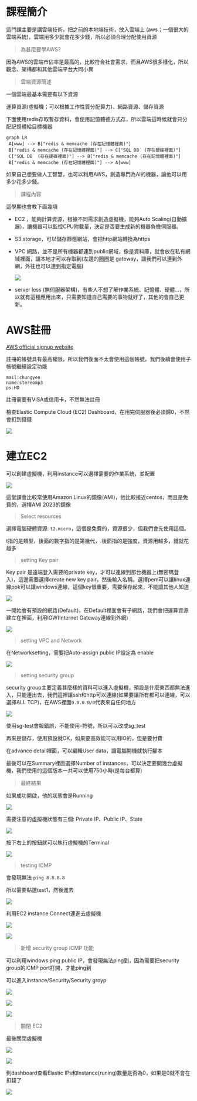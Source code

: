 # 課程簡介

這門課主要是講雲端技術，把之前的本地端技術，放入雲端上 (aws；一個很大的雲端系統)，雲端用多少就會花多少錢，所以必須合理分配使用資源



> 為甚麼要學AWS?

因為AWS的雲端市佔率是最高的，比較符合社會需求，而且AWS很多樣化，所以觀念、架構都和其他雲端平台大同小異



> 雲端資源簡述

一個雲端最基本需要有以下資源

運算資源(虛擬機；可以根據工作性質分配算力)、網路資源、儲存資源



下面使用redis存取暫存資料，會使用記憶體德方式存，所以雲端這時候就會只分配記憶體給目標機器

```mermaid
graph LR
 A[www] --> B["redis & memcache (存在記憶體裡面)"]
 B["redis & memcache (存在記憶體裡面)"] --> C["SQL DB  (存在硬碟裡面)"]
 C["SQL DB  (存在硬碟裡面)"] --> B["redis & memcache (存在記憶體裡面)"]
 B["redis & memcache (存在記憶體裡面)"] --> A[www]
```



如果自己想要做人工智慧，也可以利用AWS，創造專門為AI的機器，讓他可以用多少花多少錢。



> 課程內容

這學期也會教下面幾項

* EC2 ，能夠計算資源，根據不同需求創造虛擬機，能夠Auto Scaling(自動擴展)，讓機器可以監控CPU附載量，決定是否要生成新的機器負擔伺服器。

* S3 storage，可以儲存靜態網站，會把http網站轉換為https

* VPC 網路，並不是所有機器都連到public網域，像是資料庫，就會放在私有網域裡面，讓本地才可以存取到(左邊的圈圈是 gateway，讓我們可以連到外網，外往也可以連到指定電腦)

  ![](picture/VPC.png)

* server less (無伺服器架構)，有些人不想了解作業系統、記憶體、硬體...，所以就有這種應用出來，只需要知道自己需要的事物就好了，其他的會自己更新。





# AWS註冊

[AWS official signup website](https://portal.aws.amazon.com/billing/signup?refid=em_127222&redirect_url=https%3A%2F%2Faws.amazon.com%2Fregistration-confirmation&language=zh_tw#/start/email)

註冊的帳號具有最高權限，所以我們後面不太會使用這個帳號，我們後續會使用子帳號繼續設定功能

```
mail:chungyen
name:stereomp3
ps:HD
```

註冊需要有VISA或信用卡，不然無法註冊





檢查Elastic Compute Cloud (EC2) Dashboard，在用完伺服器後必須歸0，不然會扣到錢錢

![](picture/EC2Dashboard.jpg)



# 建立EC2

可以創建虛擬機，利用instance可以選擇需要的作業系統，並配置

![](picture/EC2Instance.jpg)

這堂課會比較常使用Amazon Linux的鏡像(AMI)，他比較接近centos，而且是免費的，選擇AMI 2023的鏡像



> Select resources

選擇電腦硬體資源: `t2.micro`，這個是免費的，資源很少，但我們會先使用這個。

t指的是類型，後面的數字指的是第幾代，.後面指的是強度，資源用越多，錢就花越多



> setting Key pair

Key pair 是遠端登入需要的private key，才可以連線到那台機器上(無密碼登入)，這邊需要選擇create new key pair，然後輸入名稱。選擇pem可以讓linux連線ppk可以讓windows連線，這個key很重要，需要保存起來，不能讓其他人知道

![](picture/AWSkeyPair.jpg)





一開始會有預設的網路(Default)，在Default裡面會有子網路，我們會把運算資源建立在裡面，利用IGW(Internet Gateway連線到外網)

![](picture/VPCConnection.png)

> setting VPC and Network

在Networksetting，需要把Auto-assign public IP設定為 enable

![](picture/AWSnetworksetting.jpg)



> setting security group

security group主要定義甚麼樣的資料可以進入虛擬機，預設是什麼東西都無法進入，只能連出去，我們這裡讓ssh和http可以連線(如果要讓所有都可以連線，可以選擇ALL TCP)，在AWS裡面`0.0.0.0/0`代表來自任何地方

![](picture/AWSnetworksetting02.jpg)

使用sg-test會報錯誤，不能使用-符號，所以可以改成sg_test



再來是儲存，使用預設就OK，如果要高效能可以用IO的，但是要付費



在advance detail裡面，可以編輯User data，讓電腦開機就執行腳本

最後可以在Summary裡面選擇Number of instances，可以決定要開幾台虛擬機，我們使用的這個版本一共可以使用750小時(是每台都算)



> 最終結果

如果成功開啟，他的狀態會是Running

![](picture/EC2InstanceRun.jpg)

需要注意的虛擬機狀態有三個: Private IP、Public IP、State

![](picture/EC2InstanceRun02.jpg)

按下右上的按鈕就可以執行虛擬機的Terminal

![](picture/EC2InstanceRun03.jpg)



> testing ICMP

會發現無法 `ping 8.8.8.8`

所以需要點選test1，然後進去

![](picture/EC2InstanceRun04.jpg)

利用EC2 instance Connect連進去虛擬機

![](picture/EC2InstanceRun05.jpg)

![](picture/EC2InstanceRun06.jpg)



> 新增 security group ICMP 功能

可以利用windows ping public IP，會發現無法ping到，因為需要把security group的ICMP port打開，才能ping到

可以進入instance/Security/Security groyp

![](picture/EC2InstanceSecurity.jpg)

![](picture/EC2InstanceSecurity02.jpg)

![](picture/EC2InstanceSecurity03.jpg)



> 關閉 EC2

最後關閉虛擬機

![](picture/EC2InstanceTerminate.jpg)

![](picture/instanceTerminate02.png)





到dashboard查看Elastic IPs和Instance(runing)數量是否為0，如果是0就不會在扣錢了

![](picture/EC2InstanceTerminate02.jpg)
